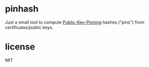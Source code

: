 # pinhash

Just a small tool to compute [Public-Key-Pinning](http://tools.ietf.org/html/rfc7469) hashes ("pins") from certificates/public keys.

# license

MIT
